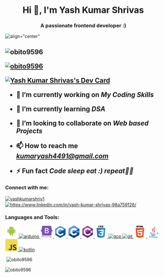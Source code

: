 <h1 align="center">Hi 👋, I'm Yash Kumar Shrivas</h1>
<h3 align="center">A passionate frontend developer :)</h3>

![align="center"](https://cdn.dribbble.com/users/1059583/screenshots/4171367/media/34e69eb61a7bd8dea1c957a8b82605a7.gif)

<h2 align="center>^_^ essentials to happiness in this life are something to do, something to love, and something to hope for.</h2>
<p align="left"> <img src="https://komarev.com/ghpvc/?username=obito9596&label=Profile%20views&color=0e75b6&style=flat" alt="obito9596" /> </p>
<p align="left"> <a href="https://github.com/ryo-ma/github-profile-trophy"><img src="https://github-profile-trophy.vercel.app/?username=obito9596" alt="obito9596" /></a> </p>

<a href="https://app.daily.dev/Obito9596"><img src="https://api.daily.dev/devcards/9b17dad1c0ad42c5acb09d072dc5a3c6.png?r=m0w" width="400" alt="Yash Kumar Shrivas's Dev Card"/></a>

- 🔭 I’m currently working on *My Coding Skills*

- 🌱 I’m currently learning *DSA*

- 👯 I’m looking to collaborate on *Web based Projects*

- 📫 How to reach me *kumaryash4491@gmail.com*

- ⚡ Fun fact *Code sleep eat :) repeat🐱‍💻*

<h3 align="left">Connect with me:</h3>
<p align="left">
<a href="https://twitter.com/YashKumarS1234" target="blank"><img align="center" src="https://raw.githubusercontent.com/rahuldkjain/github-profile-readme-generator/master/src/images/icons/Social/twitter.svg" alt="yashkumarshriv1" height="30" width="40" /></a>
<a href="https://linkedin.com/in/https://www.linkedin.com/in/yash-kumar-shrivas-98a759126/" target="blank"><img align="center" src="https://raw.githubusercontent.com/rahuldkjain/github-profile-readme-generator/master/src/images/icons/Social/linked-in-alt.svg" alt="https://www.linkedin.com/in/yash-kumar-shrivas-98a759126/" height="30" width="40" /></a>
</p>

<h3 align="left">Languages and Tools:</h3>
<p align="left"> <a href="https://developer.android.com" target="_blank"> <img src="https://raw.githubusercontent.com/devicons/devicon/master/icons/android/android-original-wordmark.svg" alt="android" width="40" height="40"/> </a> <a href="https://www.arduino.cc/" target="_blank"> <img src="https://cdn.worldvectorlogo.com/logos/arduino-1.svg" alt="arduino" width="40" height="40"/> </a> <a href="https://getbootstrap.com" target="_blank"> <img src="https://raw.githubusercontent.com/devicons/devicon/master/icons/bootstrap/bootstrap-plain-wordmark.svg" alt="bootstrap" width="40" height="40"/> </a> <a href="https://www.cprogramming.com/" target="_blank"> <img src="https://raw.githubusercontent.com/devicons/devicon/master/icons/c/c-original.svg" alt="c" width="40" height="40"/> </a> <a href="https://www.w3schools.com/cpp/" target="_blank"> <img src="https://raw.githubusercontent.com/devicons/devicon/master/icons/cplusplus/cplusplus-original.svg" alt="cplusplus" width="40" height="40"/> </a> <a href="https://www.w3schools.com/cs/" target="_blank"> <img src="https://raw.githubusercontent.com/devicons/devicon/master/icons/csharp/csharp-original.svg" alt="csharp" width="40" height="40"/> </a> <a href="https://www.w3schools.com/css/" target="_blank"> <img src="https://raw.githubusercontent.com/devicons/devicon/master/icons/css3/css3-original-wordmark.svg" alt="css3" width="40" height="40"/> </a> <a href="https://cloud.google.com" target="_blank"> <img src="https://www.vectorlogo.zone/logos/google_cloud/google_cloud-icon.svg" alt="gcp" width="40" height="40"/> </a> <a href="https://git-scm.com/" target="_blank"> <img src="https://www.vectorlogo.zone/logos/git-scm/git-scm-icon.svg" alt="git" width="40" height="40"/> </a> <a href="https://www.w3.org/html/" target="_blank"> <img src="https://raw.githubusercontent.com/devicons/devicon/master/icons/html5/html5-original-wordmark.svg" alt="html5" width="40" height="40"/> </a> <a href="https://www.java.com" target="_blank"> <img src="https://raw.githubusercontent.com/devicons/devicon/master/icons/java/java-original.svg" alt="java" width="40" height="40"/> </a> <a href="https://developer.mozilla.org/en-US/docs/Web/JavaScript" target="_blank"> <img src="https://raw.githubusercontent.com/devicons/devicon/master/icons/javascript/javascript-original.svg" alt="javascript" width="40" height="40"/> </a> <a href="https://kotlinlang.org" target="_blank"> <img src="https://www.vectorlogo.zone/logos/kotlinlang/kotlinlang-icon.svg" alt="kotlin" width="40" height="40"/> </a> </p>
<p>&nbsp;<img align="center" src="https://github-readme-stats.vercel.app/api?username=obito9596&show_icons=true&locale=en" alt="obito9596" /></p>

<p><img align="center" src="https://github-readme-streak-stats.herokuapp.com/?user=obito9596&" alt="obito9596" /></p>






